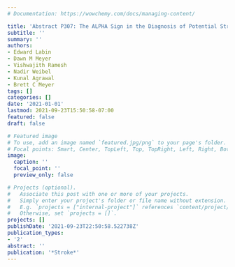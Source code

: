 ```yaml
---
# Documentation: https://wowchemy.com/docs/managing-content/

title: 'Abstract P307: The ALPHA Sign in the Diagnosis of Potential Stroke'
subtitle: ''
summary: ''
authors:
- Edward Labin
- Dawn M Meyer
- Vishwajith Ramesh
- Nadir Weibel
- Kunal Agrawal
- Brett C Meyer
tags: []
categories: []
date: '2021-01-01'
lastmod: 2021-09-23T15:50:58-07:00
featured: false
draft: false

# Featured image
# To use, add an image named `featured.jpg/png` to your page's folder.
# Focal points: Smart, Center, TopLeft, Top, TopRight, Left, Right, BottomLeft, Bottom, BottomRight.
image:
  caption: ''
  focal_point: ''
  preview_only: false

# Projects (optional).
#   Associate this post with one or more of your projects.
#   Simply enter your project's folder or file name without extension.
#   E.g. `projects = ["internal-project"]` references `content/project/deep-learning/index.md`.
#   Otherwise, set `projects = []`.
projects: []
publishDate: '2021-09-23T22:50:58.522738Z'
publication_types:
- '2'
abstract: ''
publication: '*Stroke*'
---
```

